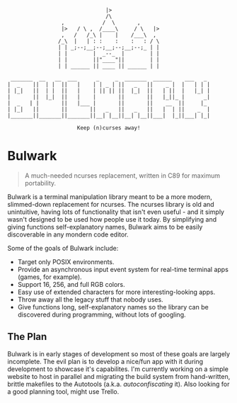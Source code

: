```
                               |>
                               /\
                 ,            /  \       ,
                 |>   / \ ,  /____\     / \   |>
                 ,   /   /_\ |    |    /___\  ,
                /_\  |   | : :    :    :   : / \
                | | _;--;__;--;__;--;__;--;_ | |
                | |        |  _--_  |        | |
                | |        ||"____"||        | |
                | | ______ || ____ || ______ | |

 _______  __   __  ___      _     _  _______  ______    ___   _ 
|  _    ||  | |  ||   |    | | _ | ||   _   ||    _ |  |   | | |
| |_|   ||  | |  ||   |    | || || ||  |_|  ||   | ||  |   |_| |
|       ||  |_|  ||   |    |       ||       ||   |_||_ |      _|
|  _   | |       ||   |___ |       ||       ||    __  ||     |_ 
| |_|   ||       ||       ||   _   ||   _   ||   |  | ||    _  |
|_______||_______||_______||__| |__||__| |__||___|  |_||___| |_|

                      Keep (n)curses away!
```

# Bulwark
> A much-needed ncurses replacement, written in C89 for maximum portability.

Bulwark is a terminal manipulation library meant to be a more modern, slimmed-down replacement for ncurses. The ncurses library is old and unintuitive, having lots of functionality that isn't even useful - and it simply wasn't designed to be used how people use it today. By simplifying and giving functions self-explanatory names, Bulwark aims to be easily discoverable in any mondern code editor.

Some of the goals of Bulwark include:
* Target only POSIX environments.
* Provide an asynchronous input event system for real-time terminal apps (games, for example).
* Support 16, 256, and full RGB colors.
* Easy use of extended characters for more interesting-looking apps.
* Throw away all the legacy stuff that nobody uses.
* Give functions long, self-explanatory names so the library can be discovered during programming, without lots of googling.

## The Plan
Bulwark is in early stages of development so most of these goals are largely incomplete. The evil plan is to develop a nice/fun app with it during development to showcase it's capabilites. I'm currently working on a simple website to host in parallel and migrating the build system from hand-written, brittle makefiles to the Autotools (a.k.a. *autoconfiscating* it). Also looking for a good planning tool, might use Trello.
